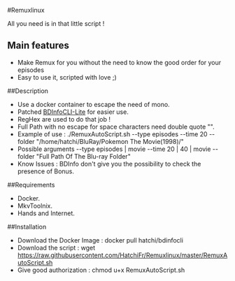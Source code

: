 #Remuxlinux

All you need is in that little script !

## Main features

* Make Remux for you without the need to know the good order for your episodes
* Easy to use it, scripted with love ;) 

##Description

* Use a docker container to escape the need of mono.
* Patched [BDInfoCLI-Lite](https://github.com/HatchiFr/BDInfoCLI) for easier use.
* RegHex are used to do that job !
* Full Path with no escape for space characters need double quote "".
* Example of use : ./RemuxAutoScript.sh --type episodes --time 20 --folder "/home/hatchi/BluRay/Pokemon The Movie(1998)/"
* Possible arguments --type episodes | movie  --time 20 | 40 | movie  --folder "Full Path Of The Blu-ray Folder"
* Know Issues : BDInfo don't give you the possibility to check the presence of Bonus.

##Requirements

* Docker.
* MkvToolnix.
* Hands and Internet.

##Installation

* Download the Docker Image : docker pull hatchi/bdinfocli
* Download the script : wget https://raw.githubusercontent.com/HatchiFr/Remuxlinux/master/RemuxAutoScript.sh
* Give good authorization : chmod u+x RemuxAutoScript.sh